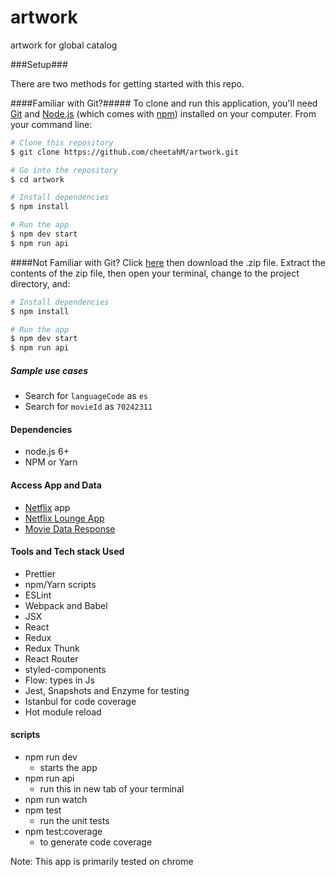 # artwork
artwork for global catalog

###Setup###

There are two methods for getting started with this repo.

####Familiar with Git?#####
To clone and run this application, you'll need [Git](https://git-scm.com) and [Node.js](https://nodejs.org/en/download/) (which comes with [npm](http://npmjs.com)) installed on your computer. From your command line:

```bash
# Clone this repository
$ git clone https://github.com/cheetahM/artwork.git

# Go into the repository
$ cd artwork

# Install dependencies
$ npm install

# Run the app
$ npm dev start
$ npm run api
```

####Not Familiar with Git?
Click [here](https://github.com/cheetahM/artwork/archive/master.zip) then download the .zip file.  Extract the contents of the zip file, then open your terminal, change to the project directory, and:

```bash
# Install dependencies
$ npm install

# Run the app
$ npm dev start
$ npm run api
```

##### Sample use cases
* Search for `languageCode` as `es`
* Search for `movieId` as `70242311`

#### Dependencies
* node.js 6+
* NPM or Yarn

#### Access App and Data
* [Netflix](http://localhost:8080/) app
* [Netflix Lounge App](http://localhost:8080/)
* [Movie Data Response](http://localhost:3000/api/movies)

#### Tools and Tech stack Used
* Prettier
* npm/Yarn scripts
* ESLint
* Webpack and Babel
* JSX
* React
* Redux
* Redux Thunk
* React Router
* styled-components
* Flow: types in Js
* Jest, Snapshots and Enzyme for testing
* Istanbul for code coverage
* Hot module reload

#### scripts
* npm run dev
    - starts the app
* npm run api
    - run this in new tab of your terminal
* npm run watch
* npm test
    - run the unit tests
* npm test:coverage
    - to generate code coverage


Note: This app is primarily tested on chrome
